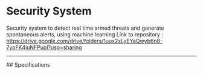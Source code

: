 # Security System
Security system to detect real time armed threats and generate spontaneous alerts, using machine learning
Link to repository : https://drive.google.com/drive/folders/1uux2xLyEYaQwyb6n8-7yoFK4iuNFPupl?usp=sharing
<hr>
## Specifications
